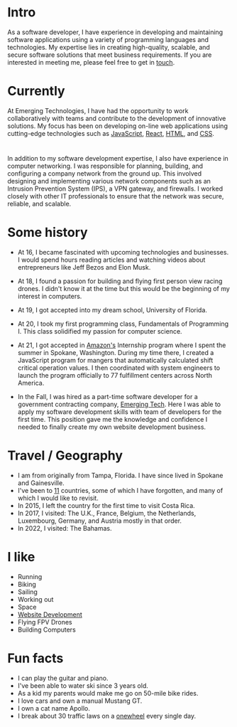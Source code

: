 # Intro

As a software developer, I have experience in developing and maintaining software applications using a variety of programming languages and technologies. My expertise lies in creating high-quality, scalable, and secure software solutions that meet business requirements. If you are interested in meeting me, please feel free to get in [touch](mailto:Luke.E.Cutting@gmail.com).

# Currently

At Emerging Technologies, I have had the opportunity to work collaboratively with teams and contribute to the development of innovative solutions. My focus has been on developing on-line web applications using cutting-edge technologies such as [JavaScript](/resume#skills), [React](resume#skills), [HTML](resume#skills), and [CSS](resume#skills).
# 
In addition to my software development expertise, I also have experience in computer networking. I was responsible for planning, building, and configuring a company network from the ground up. This involved designing and implementing various network components such as an Intrusion Prevention System (IPS), a VPN gateway, and firewalls. I worked closely with other IT professionals to ensure that the network was secure, reliable, and scalable.

# Some history

- At 16, I became fascinated with upcoming technologies and businesses. I would spend hours reading articles and watching videos about entrepreneurs like Jeff Bezos and Elon Musk.

- At 18, I found a passion for building and flying first person view racing drones. I didn't know it at the time but this would be the beginning of my interest in computers.

- At 19, I got accepted into my dream school, University of Florida.

- At 20, I took my first programming class, Fundamentals of Programming I. This class solidified my passion for computer science.

- At 21, I got accepted in [Amazon's](https://amazon.com) Internship program where I spent the summer in Spokane, Washington. During my time there, I created a JavaScript program for mangers that automatically calculated shift critical operation values. I then coordinated with system engineers to launch the program officially to 77 fulfillment centers across North America.

- In the Fall, I was hired as a part-time software developer for a government contracting company, [Emerging Tech](https://emergingtech.co). Here I was able to apply my software development skills with team of developers for the first time. This position gave me the knowledge and confidence I needed to finally create my own website development business.

# Travel / Geography

- I am from originally from Tampa, Florida. I have since lived in Spokane and Gainesville.
- I've been to [11](https://www.google.com/maps/d/u/0/edit?mid=1hJFPCryfW_hpF7IGhQj7__OapvZ7fTM&usp=sharing) countries, some of which I have forgotten, and many of which I would like to revisit.
- In 2015, I left the country for the first time to visit Costa Rica.
- In 2017, I visited: The U.K., France, Belgium, the Netherlands, Luxembourg, Germany, and Austria mostly in that order.
- In 2022, I visited: The Bahamas.

# I like

- Running
- Biking
- Sailing
- Working out
- Space
- [Website Development](/)
- Flying FPV Drones
- Building Computers

# Fun facts

- I can play the guitar and piano.
- I've been able to water ski since 3 years old.
- As a kid my parents would make me go on 50-mile bike rides.
- I love cars and own a manual Mustang GT.
- I own a cat name Apollo.
- I break about 30 traffic laws on a [onewheel](https://onewheel.com/products/xr) every single day.
